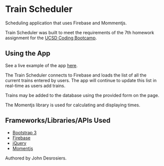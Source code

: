# Train Scheduler
Scheduling application that uses Firebase and Mommentjs.

Train Scheduler was built to meet the requirements of the 7th homework
assignment for the [UCSD Coding Bootcamp](https://codingbootcamp.extension.ucsd.edu/).

## Using the App
See a live example of the app [here](https://median-man.github.io/Train-Scheduler/).

The Train Scheduler connects to Firebase and loads the list of all the
current trains entered by users. The app will continue to update this
list in real-time as users add trains.

Trains may be added to the database using the provided form on the 
page.

The Momentjs library is used for calculating and displaying times.

## Frameworks/Libraries/APIs Used
* [Bootstrap 3](https://getbootstrap.com/docs/3.3/)
* [Firebase](https://firebase.google.com/)
* [jQuery](http://jquery.com/)
* [Momentjs](https://momentjs.com/)

Authored by John Desrosiers.
